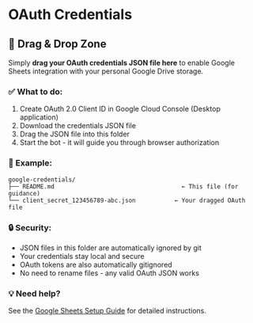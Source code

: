 # OAuth Credentials

## 📁 Drag & Drop Zone

Simply **drag your OAuth credentials JSON file here** to enable Google Sheets integration with your personal Google Drive storage.

### ✅ What to do:
1. Create OAuth 2.0 Client ID in Google Cloud Console (Desktop application)
2. Download the credentials JSON file
3. Drag the JSON file into this folder
4. Start the bot - it will guide you through browser authorization

### 📝 Example:
```
google-credentials/
├── README.md                                    ← This file (for guidance)
└── client_secret_123456789-abc.json           ← Your dragged OAuth file
```

### 🔒 Security:
- JSON files in this folder are automatically ignored by git
- Your credentials stay local and secure
- OAuth tokens are also automatically gitignored
- No need to rename files - any valid OAuth JSON works

### 💡 Need help?
See the [Google Sheets Setup Guide](../docs/GOOGLE_SHEETS_SETUP.md) for detailed instructions.